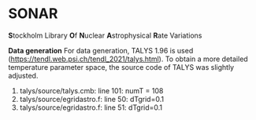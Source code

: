 # SONAR

**S**tockholm Library **O**f **N**uclear **A**strophysical **R**ate Variations


**Data generation**
For data generation, TALYS 1.96 is used (https://tendl.web.psi.ch/tendl_2021/talys.html). 
To obtain a more detailed temperature parameter space, the source code of TALYS was slightly adjusted.

1. talys/source/talys.cmb: line 101: numT = 108
2. talys/source/egridastro.f: line 50: dTgrid=0.1
3. talys/source/egridastro.f: line 51: dTgrid=0.1
